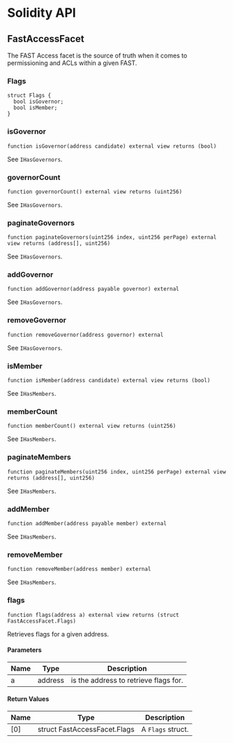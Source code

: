 # Solidity API

## FastAccessFacet

The FAST Access facet is the source of truth when it comes to
permissioning and ACLs within a given FAST.

### Flags

```solidity
struct Flags {
  bool isGovernor;
  bool isMember;
}
```

### isGovernor

```solidity
function isGovernor(address candidate) external view returns (bool)
```

See `IHasGovernors`.

### governorCount

```solidity
function governorCount() external view returns (uint256)
```

See `IHasGovernors`.

### paginateGovernors

```solidity
function paginateGovernors(uint256 index, uint256 perPage) external view returns (address[], uint256)
```

See `IHasGovernors`.

### addGovernor

```solidity
function addGovernor(address payable governor) external
```

See `IHasGovernors`.

### removeGovernor

```solidity
function removeGovernor(address governor) external
```

See `IHasGovernors`.

### isMember

```solidity
function isMember(address candidate) external view returns (bool)
```

See `IHasMembers`.

### memberCount

```solidity
function memberCount() external view returns (uint256)
```

See `IHasMembers`.

### paginateMembers

```solidity
function paginateMembers(uint256 index, uint256 perPage) external view returns (address[], uint256)
```

See `IHasMembers`.

### addMember

```solidity
function addMember(address payable member) external
```

See `IHasMembers`.

### removeMember

```solidity
function removeMember(address member) external
```

See `IHasMembers`.

### flags

```solidity
function flags(address a) external view returns (struct FastAccessFacet.Flags)
```

Retrieves flags for a given address.

#### Parameters

| Name | Type | Description |
| ---- | ---- | ----------- |
| a | address | is the address to retrieve flags for. |

#### Return Values

| Name | Type | Description |
| ---- | ---- | ----------- |
| [0] | struct FastAccessFacet.Flags | A `Flags` struct. |

